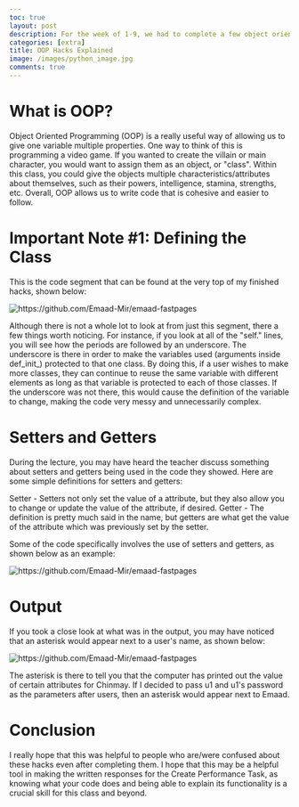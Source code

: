```yaml
---
toc: true
layout: post
description: For the week of 1-9, we had to complete a few object oriented programming (OOP) hacks that involved using attributes and objects (e.g. Class). This blog notes some of the important parts of the finished code I made and could be useful in making our written responses for the Create Performance Task.
categories: [extra]
title: OOP Hacks Explained
image: /images/python_image.jpg
comments: true
---
```



# What is OOP?

Object Oriented Programming (OOP) is a really useful way of allowing us to give one variable multiple properties. One way to think of this is programming a video game. If you wanted to create the villain or main character, you would want to assign them as an object, or "class". Within this class, you could give the objects multiple characteristics/attributes about themselves, such as their powers, intelligence, stamina, strengths, etc. Overall, OOP allows us to write code that is  cohesive and easier to follow. 


# Important Note #1: Defining the Class

This is the code segment that can be found at the very top of my finished hacks, shown below:

![]({{site.baseurl}}/images/class.png "https://github.com/Emaad-Mir/emaad-fastpages")

Although there is not a whole lot to look at from just this segment, there a few things worth noticing. For instance, if you look at all of the "self." lines, you will see how the periods are followed by an underscore. The underscore is there in order to make the variables used (arguments inside def_init_) protected to that one class. By doing this, if a user wishes to make more classes, they can continue to reuse the same variable with different elements as long as that variable is protected to each of those classes. If the underscore was not there, this would cause the definition of the variable to change, making the code very messy and unnecessarily complex.


# Setters and Getters

During the lecture, you may have heard the teacher discuss something about setters and getters being used in the code they showed. Here are some simple definitions for setters and getters:

Setter - Setters not only set the value of a attribute, but they also allow you to change or update the value of the attribute, if desired.
Getter - The definition is pretty much said in the name, but getters are what get the value of the attribute which was previously set by the setter.

Some of the code specifically involves the use of setters and getters, as shown below as an example:

![]({{site.baseurl}}/images/setterandgetter.png "https://github.com/Emaad-Mir/emaad-fastpages")


# Output

If you took a close look at what was in the output, you may have noticed that an asterisk would appear next to a user's name, as shown below:

![]({{site.baseurl}}/images/asterisks.png "https://github.com/Emaad-Mir/emaad-fastpages")

The asterisk is there to tell you that the computer has printed out the value of certain attributes for Chinmay. If I decided to pass u1 and u1's password as the parameters after users, then an asterisk would appear next to Emaad. 

# Conclusion

I really hope that this was helpful to people who are/were confused about these hacks even after completing them. I hope that this may be a helpful tool in making the written responses for the Create Performance Task, as knowing what your code does and being able to explain its functionality is a crucial skill for this class and beyond. 